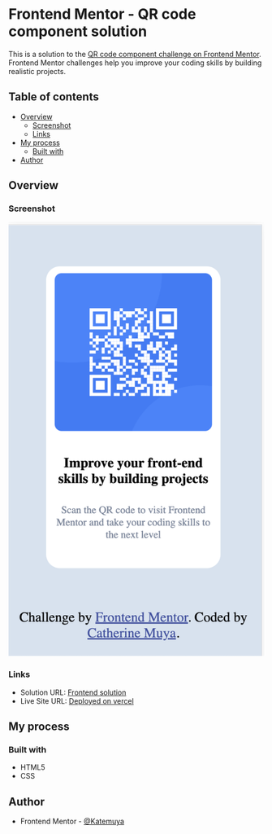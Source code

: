 # Frontend Mentor - QR code component solution

This is a solution to the [QR code component challenge on Frontend Mentor](https://www.frontendmentor.io/challenges/qr-code-component-iux_sIO_H). Frontend Mentor challenges help you improve your coding skills by building realistic projects.

## Table of contents

- [Overview](#overview)
  - [Screenshot](#screenshot)
  - [Links](#links)
- [My process](#my-process)
  - [Built with](#built-with)
- [Author](#author)

## Overview

### Screenshot

![](./images/Screenshot.png)

### Links

- Solution URL: [Frontend solution](https://www.frontendmentor.io/solutions/qr-code-component-thAvuutojs)
- Live Site URL: [Deployed on vercel](https://qr-code-component-fj6sfufs7-katemuya.vercel.app/)

## My process

### Built with

- HTML5
- CSS

## Author

- Frontend Mentor - [@Katemuya](https://www.frontendmentor.io/profile/Katemuya)
